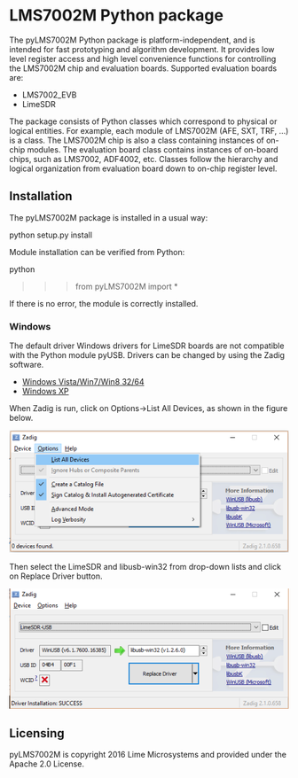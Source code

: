 # LMS7002M Python package

The pyLMS7002M Python package is platform-independent, and is intended for fast prototyping
and algorithm development. It provides low level register access and high level convenience functions
for controlling the LMS7002M chip and evaluation boards. Supported evaluation boards are:

* LMS7002_EVB
* LimeSDR

The package consists of Python classes which correspond to physical or logical entities. For
example, each module of LMS7002M (AFE, SXT, TRF, ...) is a class. The LMS7002M chip is also a
class containing instances of on-chip modules. The evaluation board class contains instances of
on-board chips, such as LMS7002, ADF4002, etc. Classes follow the hierarchy and logical
organization from evaluation board down to on-chip register level.

## Installation

The pyLMS7002M package is installed in a usual way:

  python setup.py install

Module installation can be verified from Python:

  python
  >>> from pyLMS7002M import *

If there is no error, the module is correctly installed.

### Windows

The default driver Windows drivers for LimeSDR boards are not compatible with the Python module
pyUSB. Drivers can be changed by using the Zadig software.

* [Windows Vista/Win7/Win8 32/64](http://zadig.akeo.ie/downloads/zadig_2.1.0.exe)
* [Windows XP](http://zadig.akeo.ie/downloads/zadig_xp_2.1.0.exe)

When Zadig is run, click on Options->List All Devices, as shown in the figure below.

![Zadig List All Devices](/images/ListAllDevices.jpg)

Then select the LimeSDR and libusb-win32 from drop-down lists and click on Replace Driver button.

![Zadig select LimeSDR-USB](/images/LimeSDR-USB.jpg)

## Licensing

pyLMS7002M is copyright 2016 Lime Microsystems and provided under the Apache 2.0 License.
